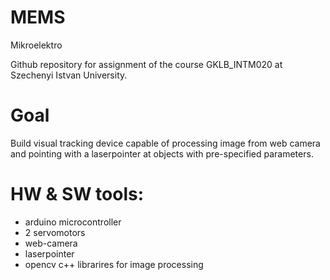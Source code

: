 # MEMS
Mikroelektro

Github repository for assignment of the course GKLB_INTM020 at Szechenyi Istvan University.

# Goal 
Build visual tracking device capable of processing image from web camera and pointing
with a laserpointer at objects with pre-specified parameters.

# HW & SW tools:
  - arduino microcontroller
  - 2 servomotors
  - web-camera
  - laserpointer
  - opencv c++ librarires for image processing
